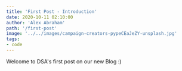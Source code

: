 ```yaml
---
title: 'First Post - Introduction'
date: 2020-10-11 02:10:00
author: 'Alex Abraham'
path: '/first-post'
image: '../../images/campaign-creators-pypeCEaJeZY-unsplash.jpg'
tags: 
- code
---
```


Welcome to DSA's first post on our new Blog :)